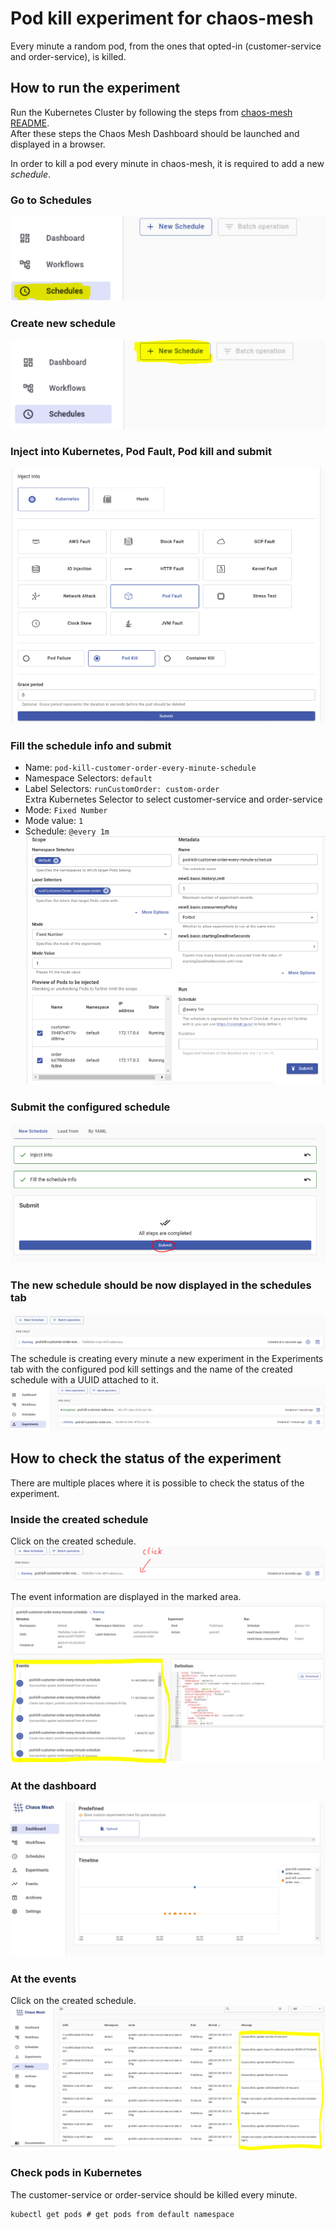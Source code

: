 # Pod kill experiment for chaos-mesh
Every minute a random pod, from the ones that opted-in (customer-service and order-service),
is killed.

## How to run the experiment
Run the Kubernetes Cluster by following the steps from [chaos-mesh README](../README.MD).  
After these steps the Chaos Mesh Dashboard should be launched and displayed in
a browser.

In order to kill a pod every minute in chaos-mesh, it is required to add a new *schedule*.

### Go to Schedules
![](imgs/chaos_mesh_dashboard_schedules.PNG)

### Create new schedule
![](imgs/chaos_mesh_dashboard_schedules_new_schedule.PNG)

### Inject into Kubernetes, Pod Fault, Pod kill and submit
![](imgs/chaos_mesh_dashboard_schedules_inject_into.PNG)

### Fill the schedule info and submit
* Name: `pod-kill-customer-order-every-minute-schedule`
* Namespace Selectors: `default`
* Label Selectors: `runCustomOrder: custom-order`  
Extra Kubernetes Selector to select customer-service and order-service
* Mode: `Fixed Number`
* Mode value: `1`
* Schedule: `@every 1m`
![](imgs/chaos_mesh_dashboard_schedules_fill_schedule_info.PNG)

### Submit the configured schedule
![](imgs/chaos_mesh_dashboard_schedules_submit.PNG)

### The new schedule should be now displayed in the schedules tab
![](imgs/chaos_mesh_dashboard_schedules_created_schedule.PNG)
The schedule is creating every minute a new experiment in the Experiments tab
with the configured pod kill settings and the name of the created schedule
with a UUID attached to it.
![](imgs/chaos_mesh_dashboard_schedules_experiments.PNG)

## How to check the status of the experiment
There are multiple places where it is possible to check the status of the experiment.

### Inside the created schedule
Click on the created schedule.
![](imgs/chaos_mesh_dashboard_schedules_created_schedule_clickable_area.PNG)

The event information are displayed in the marked area.
![](imgs/chaos_mesh_dashboard_schedules_inside_schedule.PNG)

### At the dashboard
![](imgs/chaos_mesh_dashboard_schedules_dashboard.PNG)

### At the events
Click on the created schedule.
![](imgs/chaos_mesh_dashboard_schedules_events.PNG)

### Check pods in Kubernetes
The customer-service or order-service should be killed every minute.
```shell
kubectl get pods # get pods from default namespace
```
